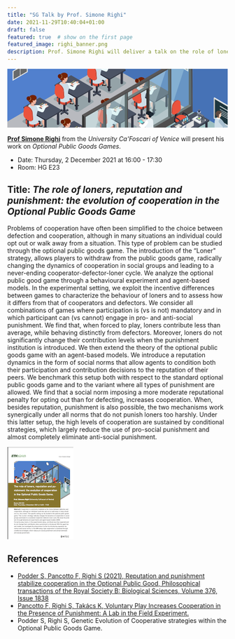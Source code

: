 ```yaml
---
title: "SG Talk by Prof. Simone Righi"
date: 2021-11-29T10:40:04+01:00
draft: false
featured: true  # show on the first page
featured_image: righi_banner.png
description: Prof. Simone Righi will deliver a talk on the role of loners, reputation and punishment the evolution of cooperation in the Optional Public Goods Game.
---
```


![](righi_banner.png)



**[Prof Simone Righi](https://www.simonerighi.org/contacts)** from the *University Ca'Foscari of Venice* will present his work on *Optional Public Goods Games*.

- Date: Thursday, 2 December 2021 at 16:00 - 17:30
- Room: HG E23

## Title: *The role of loners, reputation and punishment: the evolution of cooperation in the Optional Public Goods Game*

Problems of cooperation have often been simplified to the choice between defection and cooperation, although in many situations an individual could opt out or walk away from a situation. This type of problem can be studied through the optional public goods game. The introduction of the “Loner" strategy, allows players to withdraw from the public goods game, radically changing the dynamics of cooperation in social groups and leading to a never-ending cooperator-defector-loner cycle. We analyze the optional public good game through a behavioural experiment and agent-based models. In the experimental setting, we exploit the incentive differences between games to characterize the behaviour of loners and to assess how it differs from that of cooperators and defectors. We consider all combinations of games where participation is (vs is not) mandatory and in which participant can (vs cannot) engage in pro- and anti-social punishment. We find that, when forced to play, loners contribute less than average, while behaving distinctly from defectors. Moreover, loners do not significantly change their contribution levels when the punishment institution is introduced. We then extend the theory of the optional public goods game with an agent-based models. We introduce a reputation dynamics in the form of social norms that allow agents to condition both their participation and contribution decisions to the reputation of their peers. We benchmark this setup both with respect to the standard optional public goods game and to the variant where all types of punishment are allowed. We find that a social norm imposing a more moderate reputational penalty for opting out than for defecting, increases cooperation. When, besides reputation, punishment is also possible, the two mechanisms work synergically under all norms that do not punish loners too harshly. Under this latter setup, the high levels of cooperation are sustained by conditional strategies, which largely reduce the use of pro-social punishment and almost completely eliminate anti-social punishment.


[![](righi_talk_thumnail.png)](draft_eth_poster_righi_poster.pdf)



## References

- [Podder S, Pancotto F, Righi S (2021),  Reputation and punishment stabilize cooperation in the Optional Public Good,  Philosophical transactions of the Royal Society B: Biological Sciences, Volume 376, Issue 1838](http://doi.org/10.1098/rstb.2020.0293)
- [Pancotto F, Righi S, Takács K, Voluntary Play Increases Cooperation in the Presence of Punishment: A Lab in the Field Experiment.](https://ssrn.com/abstract=3908319)
- Podder S, Righi S,  Genetic Evolution of Cooperative strategies within the Optional Public Goods Game.

